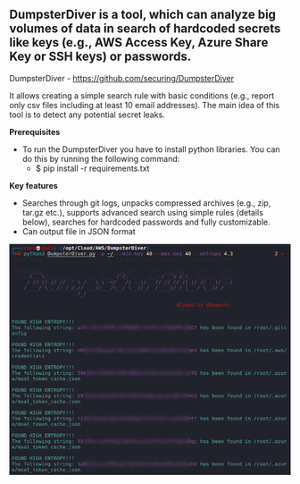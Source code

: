 
## DumpsterDiver is a tool, which can analyze big volumes of data in search of hardcoded secrets like keys (e.g., AWS Access Key, Azure Share Key or SSH keys) or passwords. 

DumpsterDiver - https://github.com/securing/DumpsterDiver

It allows creating a simple search rule with basic conditions (e.g., report only csv files including at least 10 email addresses). The main idea of this tool is to detect any potential secret leaks.

**Prerequisites** 
* To run the DumpsterDiver you have to install python libraries. You can do this by running the following command:
  * $ pip install -r requirements.txt


**Key features**
* Searches through git logs, unpacks compressed archives (e.g., zip, tar.gz etc.), supports advanced search using simple rules (details below), searches for hardcoded passwords and fully customizable.
* Can output file in JSON format

![Import Module](https://github.com/JonathanScheinert/Cloud_PT_Tools/blob/main/AWS/Screenshots/DumpsterDiver_1.png)

